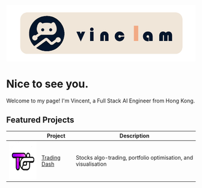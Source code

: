 ![Banner](img/logo.png)

# Nice to see you.

Welcome to my page! I'm Vincent, a Full Stack AI Engineer from Hong Kong.


## Featured Projects

| | Project | Description |
|-------------|---------|---------|
| <img src="https://github.com/vinc1am/trading-dash/raw/main/assets/images/logo.svg" width="100" height="100"> | [Trading Dash](https://github.com/vinc1am/trading-dash) | Stocks algo-trading, portfolio optimisation, and visualisation  |



